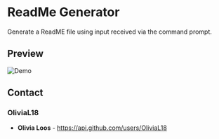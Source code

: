 
# ReadMe Generator

Generate a ReadME file using input received via the command prompt.

## Preview

![Demo](./demo.gif)

## Contact

### OliviaL18

* **Olivia Loos** - https://api.github.com/users/OliviaL18




